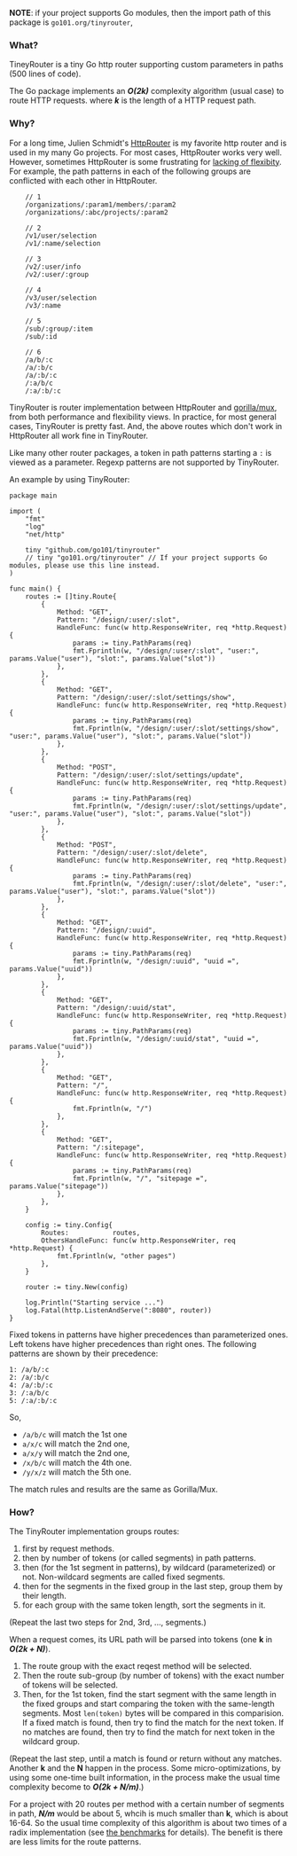 
**NOTE**: if your project supports Go modules, then the import path of this package is `go101.org/tinyrouter`,

### What?

TineyRouter is a tiny Go http router supporting custom parameters in paths
(500 lines of code).

The Go package implements an **_O(2k)_** complexity algorithm (usual case) to route HTTP requests.
where **_k_** is the length of a HTTP request path.

### Why?

For a long time, Julien Schmidt's [HttpRouter](https://github.com/julienschmidt/HttpRouter)
is my favorite http router and is used in my many Go projects.
For most cases, HttpRouter works very well.
However, sometimes HttpRouter is some frustrating for [lacking of flexibity](https://github.com/julienschmidt/HttpRouter/search?q=conflicts&type=Issues).
For example, the path patterns in each of the following groups are conflicted with each other in HttpRouter.

```
	// 1
	/organizations/:param1/members/:param2
	/organizations/:abc/projects/:param2

	// 2
	/v1/user/selection
	/v1/:name/selection

	// 3
	/v2/:user/info
	/v2/:user/:group

	// 4
	/v3/user/selection
	/v3/:name

	// 5
	/sub/:group/:item
	/sub/:id
	
	// 6
	/a/b/:c
	/a/:b/c
	/a/:b/:c
	/:a/b/c
	/:a/:b/:c
```

TinyRouter is router implementation between HttpRouter and [gorilla/mux](https://github.com/gorilla/mux),
from both performance and flexibility views.
In practice, for most general cases, TinyRouter is pretty fast.
And, the above routes which don't work in HttpRouter all work fine in TinyRouter.

Like many other router packages, a token in path patterns starting a `:`
is viewed as a parameter. Regexp patterns are not supported by TinyRouter.

An example by using TinyRouter:

```golang
package main

import (
	"fmt"
	"log"
	"net/http"

	tiny "github.com/go101/tinyrouter"
	// tiny "go101.org/tinyrouter" // If your project supports Go modules, please use this line instead.
)

func main() {
	routes := []tiny.Route{
		{
			Method: "GET",
			Pattern: "/design/:user/:slot",
			HandleFunc: func(w http.ResponseWriter, req *http.Request) {
				params := tiny.PathParams(req)
				fmt.Fprintln(w, "/design/:user/:slot", "user:", params.Value("user"), "slot:", params.Value("slot"))
			},
		},
		{
			Method: "GET",
			Pattern: "/design/:user/:slot/settings/show",
			HandleFunc: func(w http.ResponseWriter, req *http.Request) {
				params := tiny.PathParams(req)
				fmt.Fprintln(w, "/design/:user/:slot/settings/show", "user:", params.Value("user"), "slot:", params.Value("slot"))
			},
		},
		{
			Method: "POST",
			Pattern: "/design/:user/:slot/settings/update",
			HandleFunc: func(w http.ResponseWriter, req *http.Request) {
				params := tiny.PathParams(req)
				fmt.Fprintln(w, "/design/:user/:slot/settings/update", "user:", params.Value("user"), "slot:", params.Value("slot"))
			},
		},
		{
			Method: "POST",
			Pattern: "/design/:user/:slot/delete",
			HandleFunc: func(w http.ResponseWriter, req *http.Request) {
				params := tiny.PathParams(req)
				fmt.Fprintln(w, "/design/:user/:slot/delete", "user:", params.Value("user"), "slot:", params.Value("slot"))
			},
		},
		{
			Method: "GET",
			Pattern: "/design/:uuid",
			HandleFunc: func(w http.ResponseWriter, req *http.Request) {
				params := tiny.PathParams(req)
				fmt.Fprintln(w, "/design/:uuid", "uuid =", params.Value("uuid"))
			},
		},
		{
			Method: "GET",
			Pattern: "/design/:uuid/stat",
			HandleFunc: func(w http.ResponseWriter, req *http.Request) {
				params := tiny.PathParams(req)
				fmt.Fprintln(w, "/design/:uuid/stat", "uuid =", params.Value("uuid"))
			},
		},
		{
			Method: "GET",
			Pattern: "/",
			HandleFunc: func(w http.ResponseWriter, req *http.Request) {
				fmt.Fprintln(w, "/")
			},
		},
		{
			Method: "GET",
			Pattern: "/:sitepage",
			HandleFunc: func(w http.ResponseWriter, req *http.Request) {
				params := tiny.PathParams(req)
				fmt.Fprintln(w, "/", "sitepage =", params.Value("sitepage"))
			},
		},
	}
	
	config := tiny.Config{
		Routes:           routes,
		OthersHandleFunc: func(w http.ResponseWriter, req *http.Request) {
			fmt.Fprintln(w, "other pages")
		},
	}
	
	router := tiny.New(config)

	log.Println("Starting service ...")
	log.Fatal(http.ListenAndServe(":8080", router))
}
```

Fixed tokens in patterns have higher precedences than parameterized ones.
Left tokens have higher precedences than right ones.
The following patterns are shown by their precedence:
```
1: /a/b/:c
2: /a/:b/c
4: /a/:b/:c
3: /:a/b/c
5: /:a/:b/:c
```
So,
* `/a/b/c` will match the 1st one
* `a/x/c` will match the 2nd one,
* `a/x/y` will match the 2nd one,
* `/x/b/c` will match the 4th one.
* `/y/x/z` will match the 5th one.

The match rules and results are the same as Gorilla/Mux.

### How?

The TinyRouter implementation groups routes:
1. first by request methods.
1. then by number of tokens (or called segments) in path patterns.
1. then (for the 1st segment in patterns), by wildcard (parameterized) or not. Non-wildcard segments are called fixed segments.
1. then for the segments in the fixed group in the last step, group them by their length.
1. for each group with the same token length, sort the segments in it.

(Repeat the last two steps for 2nd, 3rd, ..., segments.)

When a request comes, its URL path will be parsed into tokens (one **k** in **_O(2k + N)_**).
1. The route group with the exact reqest method will be selected.
1. Then the route sub-group (by number of tokens) with the exact number of tokens will be selected.
1. Then, for the 1st token, find the start segment with the same length in the fixed groups
   and start comparing the token with the same-length segments.
   Most `len(token)` bytes will be compared in this comparision.
   If a fixed match is found, then try to find the match for the next token.
   If no matches are found, then try to find the match for next token in the wildcard group.

(Repeat the last step, until a match is found or return without any matches.
Another **k** and the **N** happen in the process.
Some micro-optimizations, by using some one-time built information,
in the process make the usual time complexity become to **_O(2k + N/m)_**.)

For a project with 20 routes per method with a certain number of segments in path,
**_N/m_** would be about 5, whcih is much smaller than **k**, which is about 16-64.
So the usual time complexity of this algorithm is about two times of a radix implementation
(see [the benchmarks](benchmarks/benchmark.md) for details).
The benefit is there are less limits for the route patterns.

